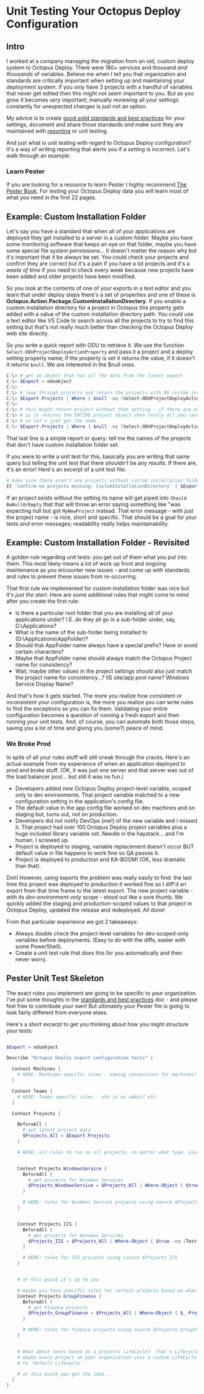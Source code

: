 
# Unit Testing Your Octopus Deploy Configuration

## Intro
I worked at a company managing the migration from an old, custom deploy system to Octopus Deploy.  There were 180+ services and thousand *and thousands* of variables.  Believe me when I tell you that organization and standards are critically important when setting up and maintaining your deployment system.  If you only have 3 projects with a handful of variables that never get edited then this might not seem important to you.  But as you grow it becomes *very* important; manually reviewing all your settings constantly for unexpected changes is just not an option.

My advice is to create [good solid standards and best practices](BestPracticesTestingRules.md) for your settings, document and share those standards *and* make sure they are maintained with [reporting](DetailsAndReporting.md) or unit testing.

And just what is unit testing with regard to Octopus Deploy configuration?  It's a way of writing reporting that alerts you if a setting is incorrect.  Let's walk through an example.

### Learn Pester
If you are looking for a resource to learn Pester I highly recommend [The Pester Book](https://leanpub.com/pesterbook).  For testing your Octopus Deploy data you will learn most of what you need in the first 22 pages.


## Example: Custom Installation Folder
Let's say you have a standard that when all of your applications are deployed they get installed to a server in a custom folder.  Maybe you have some monitoring software that keeps an eye on that folder, maybe you have some special file system permissions... It doesn't matter the reason why but it's important that it be always be set.  You could check your projects and confirm they are correct but it's a pain if you have a lot projects and it's a *waste of time* if you need to check every week because new projects have been added and older projects have been modified.

So you look at the contents of one of your exports in a text editor and you learn that under deploy steps there's a set of properties and one of these is **Octopus.Action.Package.CustomInstallationDirectory**.  If you enable a custom installation directory for a project in Octopus this property gets added with a value of the custom installation directory path.  You *could* use a text editor like VS Code to search across all the projects to try to find this setting but that's not really much better than checking the Octopus Deploy web site directly.

So you write a quick report with ODU to retrieve it.  We use the function `Select-ODUProjectDeployActionProperty` and pass it a project and a deploy setting property name; if the property is set it returns the value, if it doesn't it returns `$null`.  We are interested in the $null ones.

```PowerShell
C:\> # get an object that has all the data from the latest export
C:\> $Export = oduobject
C:\>
C:\> # loop through projects and return the projects with NO custom install folder (i.e. it returns $null)
C:\> $Export.Projects | Where { $null -eq (Select-ODUProjectDeployActionProperty $_ 'Octopus.Action.Package.CustomInstallationDirectory') }
C:\>
C:\> # this might return project without that setting - if there are any - but the key thing to note
C:\> # is it returns the ENTIRE project object when really all you care about is the name
C:\> # so let's just get the name
C:\> $Export.Projects | Where { $null -eq (Select-ODUProjectDeployActionProperty $_ 'Octopus.Action.Package.CustomInstallationDirectory') } | Select Name
```

That last line is a simple report or query: tell me the names of the projects that don't have custom installation folder set.

If you were to write a unit test for this, basically you are writing that same query but telling the unit test that there *shouldn't* be any results.  If there are, it's an error!  Here's an excerpt of a unit test file:

```PowerShell
# make sure there aren't any projects without custom installation folder set
It 'Confirm no projects missing: CustomInstallationDirectory' { $Export.Projects | Where { $null -eq (Select-ODUProjectDeployActionProperty $_ 'Octopus.Action.Package.CustomInstallationDirectory') } | Select Name } | Should BeNullOrEmpty }
```
If an project exists without the setting its name will get piped into `Should BeNullOrEmpty` that that will throw an error saying something like "was expecting null but got `MyNewProject` instead.  That error message - with just the project name - is nice, short and specific.  That should be a goal for your tests *and* error messages; readability really helps maintainability.


## Example: Custom Installation Folder - Revisited

A golden rule regarding unit tests: you get out of them what you put into them.  This most likely means a lot of work up front and ongoing maintenance as you encounter new issues - and come up with standards and rules to prevent these issues from re-occurring.

That first rule we implemented for custom installation folder was nice but it's *just the start*.  Here are some additional rules that might come to mind after you create the first rule:
* Is there a particular root folder that you are installing all of your applications under?  I.E. do they all go in a sub-folder under, say, D:\Applications?
* What is the name of the sub-folder being installed to (D:\Applications\AppFolder)?
* Should that AppFolder name always have a special prefix?  Have or avoid certain characters?
* Maybe that AppFolder name should always match the Octopus Project name for consistency?
* Wait, maybe other values in the project settings should also just match the project name for consistency...?  IIS site/app pool name?  Windows Service Display Name?

And that's how it gets started.  The more you realize how consistent or inconsistent your configuration is, the more you realize you can write rules to find the exceptions so you can fix them.  Validating your entire configuration becomes a question of running a fresh export and then running your unit tests.  And, of course, you can automate both those steps, saving you a lot of time and giving you (some?) peace of mind.


### We Broke Prod

In spite of all your rules stuff will still sneak through the cracks.  Here's an actual example from my experience of when an application deployed to prod and broke stuff.  (OK, it was just *one* server and that server was out of the load balancer pool... but still it was no fun.)
* Developers added new Octopus Deploy project-level variable, scoped only to dev environments.  That project variable matched to a new configuration setting in the application's config file.
* The default value in the app config file worked on dev machines and on staging but, turns out, not on production.
* Developers did not notify DevOps (me!) of the new variable and I missed it.  That project had over 100 Octopus Deploy project variables plus a huge included library variable set.  Needle in the haystack... and I'm human, I screwed up.
* Project is deployed to staging, variable replacement doesn't occur BUT default value in file happens to work fine so QA passes it.
* Project is deployed to production and KA-BOOM!  (OK, less dramatic than that).

Doh!  However, using exports the problem was really easily to find: the last time this project was deployed to production it worked fine so I diff'd an export from that time frame to the latest export.  The new project variable - with its *dev-environment-only* scope - stood out like a sore thumb.  We quickly added the staging and production-scoped values to that project in Octopus Deploy, updated the release and redeployed.  All done!

From that particular experience we got 2 takeaways:
* Always double check the project-level variables for dev-scoped-only variables before deployments.  (Easy to do with the diffs, easier with some PowerShell).
* Create a unit test rule that does this for you automatically and then never worry.


## Pester Unit Test Skeleton

The exact rules you implement are going to be specific to your organization.  I've put some thoughts in the [standards and best practices](BestPracticesTestingRules.md) doc - and please feel free to contribute your own!  But ultimately your Pester file is going to look fairly different from everyone elses.

Here's a short excerpt to get you thinking about how you might structure your tests:

```PowerShell

$Export = oduobject

Describe "Octopus Deploy export configuration tests" {

  Context Machines {
    # HERE: Machines-specific rules - naming conventions for machines? etc.
  }

  Context Teams {
    # HERE: Teams-specific rules - who is an admin? etc.
  }

  Context Projects {

    BeforeAll {
      # get latest project data
      $Projects_All = $Export.Projects
    }

    # HERE: all rules to run on all projects, no matter what type, using source $Projects_All


    Context Projects.WindowsService {
      BeforeAll {
        # get projects for Windows Services
        $Projects_WindowsService = $Projects_All | Where-Object { $true -eq (Test-ODUProjectDeployWindowsService -Project $_)}
      }

      # HERE: rules for Windows Service projects using source $Projects_WindowsService
    }


    Context Projects.IIS {
      BeforeAll {
        # get projects for Windows Services
        $Projects_IIS = $Projects_All | Where-Object { $true -eq (Test-ODUProjectDeployIISSite -Project $_)}
      }

      # HERE: rules for IIS projects using source $Projects_IIS
    }


    # at this point it's up to you

    # maybe you have specific rules for certain projects based on what project group they are in?
    Context Projects.GroupFinance {
      BeforeAll {
        # get Finance projects
        $Projects_GroupFinance = $Projects_All | Where-Object { $_.ProjectGroupName -eq 'Finance'}
      }

      # HERE: rules for finance projects using source $Projects_GroupFinance
    }


    # What about tests based on a projects LifeCycle?  That's LifecycleName
    # maybe every project at your organization uses a custom LifeCycle and so nothing should be set
    # to 'Default Lifecycle'

    # at this point you get the idea...
  }
}
```
